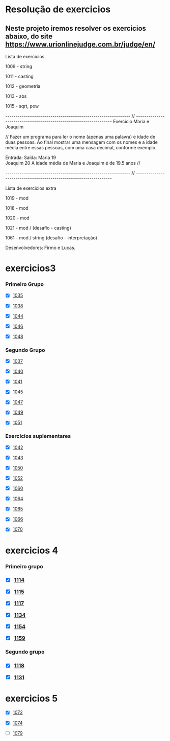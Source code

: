 

<h1 aling="center">Resolução de exercicios</h1>

## Neste projeto iremos resolver os exercicios abaixo, do site https://www.urionlinejudge.com.br/judge/en/
Lista de exercicios


1009 - string

1011 - casting

1012 - geometria

1013 - abs

1015 - sqrt, pow


------------------------------------------------------------- // ------------------------------------------------------------------
Exercicio Maria e Joaquim


 // Fazer um programa para ler o nome (apenas uma palavra) e idade de duas pessoas.  Ao final mostrar uma mensagem com os nomes e a idade média entre essas pessoas, 
 com uma casa decimal, conforme exemplo.

 Entrada:					Saída:
Maria 19		
Joaquim 20				A idade média de Maria e Joaquim é de 19.5 anos   // 

------------------------------------------------------------- // ------------------------------------------------------------------

Lista de exercicios extra

1019 - mod

1018 - mod

1020 - mod

1021 - mod / (desafio - casting)

1061 - mod / string (desafio - interpretação)


Desenvolvedores: Firmo e Lucas.



# exercicios3

<h3> Primeiro Grupo </h3>

-[x] <a href="https://www.urionlinejudge.com.br/judge/pt/problems/view/1035">1035</a>
 
-[x] <a href="https://www.urionlinejudge.com.br/judge/pt/problems/view/1038">1038</a>
 
-[x] <a href="https://www.urionlinejudge.com.br/judge/pt/problems/view/1044">1044</a>
 
-[x] <a href="https://www.urionlinejudge.com.br/judge/pt/problems/view/1046">1046</a>
 
-[x] <a href="https://www.urionlinejudge.com.br/judge/pt/problems/view/1048">1048</a>


<h3> Segundo Grupo </h3>

-[x] <a href="https://www.urionlinejudge.com.br/judge/pt/problems/view/1037">1037</a>
 
-[x] <a href="https://www.urionlinejudge.com.br/judge/pt/problems/view/1040">1040</a>
 
-[x] <a href="https://www.urionlinejudge.com.br/judge/pt/problems/view/1041">1041</a>
 
-[x] <a href="https://www.urionlinejudge.com.br/judge/pt/problems/view/1045">1045</a>
 
-[x] <a href="https://www.urionlinejudge.com.br/judge/pt/problems/view/1047">1047</a>
 
-[x] <a href="https://www.urionlinejudge.com.br/judge/pt/problems/view/1049">1049</a>
 
-[x] <a href="https://www.urionlinejudge.com.br/judge/pt/problems/view/1051">1051</a>


<h3> Exercícios suplementares </h3>

-[x] <a href="https://www.urionlinejudge.com.br/judge/pt/problems/view/1042">1042</a>
 
-[x] <a href="https://www.urionlinejudge.com.br/judge/pt/problems/view/1043">1043</a>
 
-[x] <a href="https://www.urionlinejudge.com.br/judge/pt/problems/view/1050">1050</a>
 
-[x] <a href="https://www.urionlinejudge.com.br/judge/pt/problems/view/1052">1052</a>
 
-[x] <a href="https://www.urionlinejudge.com.br/judge/pt/problems/view/1060">1060</a>
 
-[x] <a href="https://www.urionlinejudge.com.br/judge/pt/problems/view/1064">1064</a>
 
-[x] <a href="https://www.urionlinejudge.com.br/judge/pt/problems/view/1065">1065</a>
 
-[x] <a href="https://www.urionlinejudge.com.br/judge/pt/problems/view/1066">1066</a>
 
-[x] <a href="https://www.urionlinejudge.com.br/judge/pt/problems/view/1070">1070</a>

# exercicios 4

<h3> Primeiro grupo <h3>

-[x] <a href="https://www.urionlinejudge.com.br/judge/pt/problems/view/1114">1114</a>
 
-[x] <a href="https://www.urionlinejudge.com.br/judge/pt/problems/view/1115">1115</a>
 
-[x] <a href="https://www.urionlinejudge.com.br/judge/pt/problems/view/1117">1117</a>
 
-[x] <a href="https://www.urionlinejudge.com.br/judge/pt/problems/view/1134">1134</a>
 
-[x] <a href="https://www.urionlinejudge.com.br/judge/pt/problems/view/1154">1154</a>
 
-[x] <a href="https://www.urionlinejudge.com.br/judge/pt/problems/view/1159">1159</a>

<h3> Segundo grupo <h3>

-[x] <a href="https://www.urionlinejudge.com.br/judge/pt/problems/view/1118">1118</a>
 
-[x] <a href="https://www.urionlinejudge.com.br/judge/pt/problems/view/1131">1131</a>

# exercicios 5

-[x] <a href="https://www.urionlinejudge.com.br/judge/pt/problems/view/1072">1072</a>
 
-[x] <a href="https://www.urionlinejudge.com.br/judge/pt/problems/view/1074">1074</a>

-[ ] <a href="https://www.urionlinejudge.com.br/judge/pt/problems/view/1079">1079</a>



